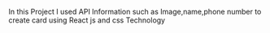 In this Project I used API Information such as Image,name,phone number to  create card using React js and css Technology 
